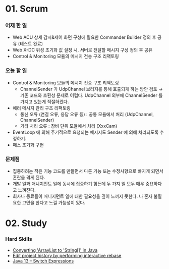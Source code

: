 # 01. Scrum

### 어제 한 일

- Web ACU 상세 감시&제어 화면 구성에 필요한 Commander Builder 정의 후 공유 (테스트 완료)
- Web X-DC 위성 초기화 값 설정 시, 서버로 전달할 메시지 구성 정의 후 공유
- Control & Monitoring 모듈의 메시지 전송 구조 리팩토링

### 오늘 할 일

- Control & Monitoring 모듈의 메시지 전송 구조 리팩토링
    - ChannelSender 가 UdpChannel 브리지를 통해 호출되게 하는 방안 검토
        → 기존 코드와 호환성 문제로 어렵다. UdpChannel 외부에 ChannelSender 를 가지고 있는게 적절하겠다.    
- 에러 메시지 관리 구조 리팩토링
    - 통신 오류 (연결 오류, 응답 오류 등) : 공통 모듈에서 처리 (UdpChannel, ChannelSender)
    - 기타 처리 오류 : 장비 단위 모듈에서 처리 (XxxCam)
- EventLoop 에 의해 주기적으로 요청되는 메시지도 Sender 에 의해 처리되도록 수정하기.
- 패스 초기화 구현

### 문제점

- 집중하려는 작은 기능 코드를 만들면서 다른 기능 또는 수정사항으로 빠지게 되면서 혼란을 겪게 된다.
- 개발 일과 매니지먼트 일에 동시에 집중하기 힘든데 두 가지 일 모두 매우 중요하다고 느껴진다.
- 회사나 동료들이 매니지먼트 일에 대한 필요성을 깊이 느끼지 못한다. 나 혼자 불필요한 고민을 한다고 느낄 가능성이 있다.

# 02. Study

### Hard Skills

- [Converting 'ArrayList<String> to 'String[]' in Java](https://stackoverflow.com/questions/4042434/converting-arrayliststring-to-string-in-java)
- [Edit project history by performing interactive rebase](https://www.jetbrains.com/help/idea/edit-project-history.html#interactive-rebase)
- [Java 13 – Switch Expressions](https://mkyong.com/java/java-13-switch-expressions/)
